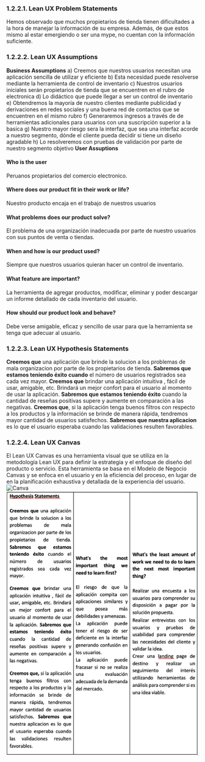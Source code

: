 ### 1.2.2.1. Lean UX Problem Statements
 Hemos observado que muchos propietarios de tienda tienen dificultades a la hora de manejar la información de su empresa. Además, de que estos mismo al estar emergiendo o ser una mype, no cuentan con la información suficiente.
### 1.2.2.2. Lean UX Assumptions
 **Business Assumptions** 
 a) Creemos que nuestros usuarios necesitan una aplicación sencilla de utilizar y eficiente
 b) Esta necesidad puede resolverse mediante la herramienta de control de inventario 
 c) Nuestros usuarios iniciales serán propietarios de tienda que se encuentren en el rubro de electronica
 d) Lo didáctico que puede llegar a ser un control de inventario
 e) Obtendremos la mayoría de nuestro clientes mediante publicidad y derivaciones en redes sociales y una buena red de contactos que se encuentren en el mismo rubro
 f) Generaremos ingresos a través de de herramientas adicionales para usuarios con una suscripción superior a la basica
 g) Nuestro mayor riesgo sera la interfaz, que sea una interfaz acorde a nuestro segmento, dónde el cliente pueda decidir si tiene un diseño agradable
 h) Lo resolveremos con pruebas de validación por parte de nuestro segmento objetivo
 **User Assuptions**  
#### **Who is the user** 
 Peruanos propietarios del comercio electronico.
#### **Where does our product fit in their work or life?**  
 Nuestro producto encaja en el trabajo de nuestros usuarios
#### **What problems does our product solve?**  
 El problema de una organización inadecuada por parte de nuestro usuarios con sus puntos de venta o tiendas.
#### **When and how is our product used?**  
 Siempre que nuestros usuarios quieran hacer un control de inventario.
#### **What feature are important?**  
 La herramienta de agregar productos, modificar, eliminar y poder descargar un informe detallado de cada inventario del usuario.
#### **How should our product look and behave?**  
 Debe verse amigable, eficaz y sencillo de usar para que la herramienta se tenga que adecuar al usuario.
### 1.2.2.3. Lean UX Hypothesis Statements
 **Creemos que** una aplicación que brinde la solucion a los problemas de mala organizacion por parte de los propietarios de tienda. **Sabremos que estamos teniendo éxito cuando** el número de usuarios registrados sea cada vez mayor.
 **Creemos que** brindar una aplicación intuitiva , fácil de usar, amigable, etc. Brindará un mejor confort para el usuario al momento de usar la aplicación. **Sabremos que estamos teniendo éxito** cuando la cantidad de reseñas positivas supere y aumente en comparación a las negativas.
 **Creemos que**, si la aplicación tenga buenos filtros con respecto a los productos y la información se brinde de manera rápida, tendremos mayor cantidad de usuarios satisfechos. **Sabremos que nuestra aplicacion** es lo que el usuario esperaba cuando las validaciones resulten favorables.
### 1.2.2.4. Lean UX Canvas

 El Lean UX Canvas es una herramienta visual que se utiliza en la metodología Lean UX para definir la estrategia y el enfoque de diseño del producto o servicio. Esta herramienta se basa en el Modelo de Negocio Canvas y se enfoca en el usuario y en la eficiencia del proceso, en lugar de en la planificación exhaustiva y detallada de la experiencia del usuario.
![Canva](https://drive.google.com/file/d/1tfBwsi5mF4wxRIPiUk0ZznC6aYaVGnAu/view?usp=sharing)
![Canva](LeanUXCanva2.png)
